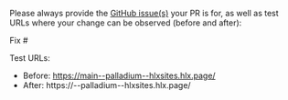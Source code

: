 Please always provide the [GitHub issue(s)](../issues) your PR is for, as well as test URLs where your change can be observed (before and after):

Fix #<gh-issue-id>

Test URLs:
- Before: https://main--palladium--hlxsites.hlx.page/
- After: https://<branch>--palladium--hlxsites.hlx.page/
